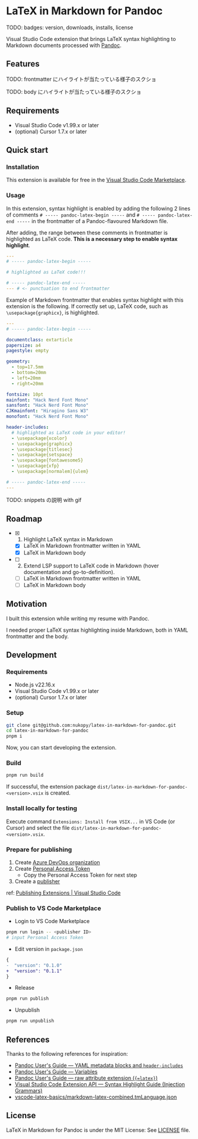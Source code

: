 # LaTeX in Markdown for Pandoc

TODO: badges: version, downloads, installs, license

Visual Studio Code extension that brings LaTeX syntax highlighting to Markdown documents processed with [Pandoc](https://pandoc.org/index.html).

## Features

TODO: frontmatter にハイライトが当たっている様子のスクショ

TODO: body にハイライトが当たっている様子のスクショ

## Requirements

- Visual Studio Code v1.99.x or later
- (optional) Cursor 1.7.x or later

## Quick start

### Installation

This extension is available for free in the [Visual Studio Code Marketplace](https://marketplace.visualstudio.com/items?itemName=nukopy.latex-in-markdown-for-pandoc).

### Usage

In this extension, syntax highlight is enabled by adding the following 2 lines of comments `# ----- pandoc-latex-begin -----` and `# ----- pandoc-latex-end -----` in the frontmatter of a Pandoc-flavoured Markdown file.

After adding, the range between these comments in frontmatter is highlighted as LaTeX code. **This is a necessary step to enable syntax highlight**.

```yaml
---
# ----- pandoc-latex-begin -----

# highlighted as LaTeX code!!!

# ----- pandoc-latex-end -----
--- # <- punctuation to end frontmatter
```

Example of Markdown frontmatter that enables syntax highlight with this extension is the following. If correctly set up, LaTeX code, such as `\usepackage{graphicx}`, is highlighted.

```yaml
---
# ----- pandoc-latex-begin -----

documentclass: extarticle
papersize: a4
pagestyle: empty

geometry:
  - top=17.5mm
  - bottom=20mm
  - left=20mm
  - right=20mm

fontsize: 10pt
mainfont: "Hack Nerd Font Mono"
sansfont: "Hack Nerd Font Mono"
CJKmainfont: "Hiragino Sans W3"
monofont: "Hack Nerd Font Mono"

header-includes:
  # highlighted as LaTeX code in your editor!
  - \usepackage{xcolor}
  - \usepackage{graphicx}
  - \usepackage{titlesec}
  - \usepackage{setspace}
  - \usepackage{fontawesome5}
  - \usepackage{xfp}
  - \usepackage[normalem]{ulem}

# ----- pandoc-latex-end -----
---
```

TODO: snippets の説明 with gif

## Roadmap

- [x] 1. Highlight LaTeX syntax in Markdown
  - [x] LaTeX in Markdown frontmatter written in YAML
  - [x] LaTeX in Markdown body
- [ ] 2. Extend LSP support to LaTeX code in Markdown (hover documentation and go-to-definition).
  - [ ] LaTeX in Markdown frontmatter written in YAML
  - [ ] LaTeX in Markdown body

## Motivation

I built this extension while writing my resume with Pandoc.

I needed proper LaTeX syntax highlighting inside Markdown, both in YAML frontmatter and the body.

## Development

### Requirements

- Node.js v22.16.x
- Visual Studio Code v1.99.x or later
- (optional) Cursor 1.7.x or later

### Setup

```sh
git clone git@github.com:nukopy/latex-in-markdown-for-pandoc.git
cd latex-in-markdown-for-pandoc
pnpm i
```

Now, you can start developing the extension.

### Build

```sh
pnpm run build
```

If successful, the extension package `dist/latex-in-markdown-for-pandoc-<version>.vsix` is created.

### Install locally for testing

Execute command `Extensions: Install from VSIX...` in VS Code (or Cursor) and select the file `dist/latex-in-markdown-for-pandoc-<version>.vsix`.

### Prepare for publishing

1. Create [Azure DevOps organization](https://learn.microsoft.com/en-us/azure/devops/organizations/accounts/create-organization?view=azure-devops)
2. Create [Personal Access Token](https://learn.microsoft.com/en-us/azure/devops/organizations/accounts/use-personal-access-tokens-to-authenticate?view=azure-devops&tabs=Windows)
   - Copy the Personal Access Token for next step
3. Create a [publisher](https://code.visualstudio.com/api/working-with-extensions/publishing-extension#create-a-publisher)

ref: [Publishing Extensions | Visual Studio Code](https://code.visualstudio.com/api/working-with-extensions/publishing-extension)

### Publish to VS Code Marketplace

- Login to VS Code Marketplace

```sh
pnpm run login -- <publisher ID>
# input Personal Access Token
```

- Edit version in `package.json`

```diff json
{
-  "version": "0.1.0"
+  "version": "0.1.1"
}
```

- Release

```sh
pnpm run publish
```

- Unpublish

```sh
pnpm run unpublish
```

## References

Thanks to the following references for inspiration:

- [Pandoc User's Guide — YAML metadata blocks and `header-includes`](https://pandoc.org/MANUAL.html#metadata-blocks)
- [Pandoc User's Guide — Variables](https://pandoc.org/MANUAL.html#variables)
- [Pandoc User's Guide — raw attribute extension (`{=latex}`)](https://pandoc.org/MANUAL.html#extension-raw_attribute)
- [Visual Studio Code Extension API — Syntax Highlight Guide (Injection Grammars)](https://code.visualstudio.com/api/language-extensions/syntax-highlight-guide#injection-grammars)
- [vscode-latex-basics/markdown-latex-combined.tmLanguage.json](https://github.com/jlelong/vscode-latex-basics/blob/main/syntaxes/markdown-latex-combined.tmLanguage.json)

## License

LaTeX in Markdown for Pandoc is under the MIT License: See [LICENSE](./LICENSE) file.
